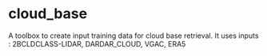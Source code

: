 # cloud_base
A toolbox to create input training data for cloud base retrieval.
It uses inputs : 2BCLDCLASS-LIDAR, DARDAR_CLOUD, VGAC, ERA5
